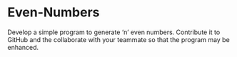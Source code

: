 # Even-Numbers
Develop a simple program to generate ‘n’ even numbers. Contribute it to GitHub and the collaborate with your teammate so that the program may be enhanced.
